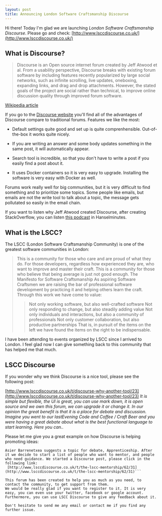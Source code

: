 ```yaml
---
layout: post
title: Announcing London Software Craftsmanship Discourse
---
```


Hi there!
Today I'm glad we are launching *London Software Craftsmanship Discourse*. Please go and check:
[http://www.lsccdiscourse.co.uk/](http://www.lsccdiscourse.co.uk/)

## What is Discourse?

> Discourse is an Open source internet forum created by Jeff Atwood et al. 
From a usability perspective, Discourse breaks with existing forum software by including features recently popularized 
by large social networks, such as infinite scrolling, live updates, oneboxing, expanding links, and drag and drop attachments.
However, the stated goals of the project are social rather than technical, to improve online discussion quality through improved forum software.

[Wikipedia article](https://en.wikipedia.org/wiki/Discourse_(software))

If you go to the [Discourse website](http://www.discourse.org/) you'll find all of the advantages of Discourse compare to traditional forums.
Features we like the most:

- Default settings quite good and set up is quite comprenhensible. Out-of-the-box it works quite nicely.

- If you are writing an answer and some body updates something in the same post, it will automatically appear.

- Search tool is incredible, so that you don't have to write a post if you easily find a post about it.

- It uses Docker containers so it is very easy to upgrade. Installing the software is very easy with Docker as well.

Forums work really well for big communities, but it is very difficult to find something and to prioritize some topics. Some people like emails, but emails are not the write tool to talk about a topic, the message gets pollutated so easily in the email chain.

If you want to listen why Jeff Atwood created Discourse, after creating StackOverflow, you can listen [this podcast](http://hanselminutes.com/406/discourse-and-the-art-of-discussion-with-jeff-atwood) in Hanselminutes.

## What is the LSCC?

The LSCC (London Software Craftsmanship Community) is one of the greatest software communities in London:

> This is a community for those who care and are proud of what they do. For those developers, regardless how experienced they are, who want to improve and master their craft.
This is a community for those who believe that being average is just not good enough.
The Manifesto for Software Craftsmanship
As aspiring Software Craftsmen we are raising the bar of professional software development by practicing it and helping others learn the craft. Through this work we have come to value:
>> Not only working software, but also well-crafted software
>> Not only responding to change, but also steadily adding value
>> Not only individuals and interactions, but also a community of professionals
>> Not only customer collaboration, but also productive partnerships
>> That is, in pursuit of the items on the left we have found the items on the right to be indispensable.

I have been attending to events organized by LSCC since I arrived to London. I feel glad now I can give something back to this community that has helped me that much. 

## LSCC Discourse

If you wonder why we think Discourse is a nice tool, please see the following post:

[http://www.lsccdiscourse.co.uk/t/discourse-why-another-tool/23](http://www.lsccdiscourse.co.uk/t/discourse-why-another-tool/23)
_It is simple but flexible, the UI is great, you can use mark down, it is open source and we own this forum, we can upgrade it or change it.
In our opinion the great benefit is that it is a place for debate and discussion. Imagine you went to our lastEvening Code and Coffee / Craft Beer and you were having a great debate about what is the best functional language to start learning. Here you can.._

Please let me give you a great example on how Discourse is helping promoting ideas:

```Round Table, 11th June
Asier Barrenetxea suggests a topic for debate, Apprenticeship. After it we decide to start a list of people who want to mentor, and people who need guidance. We started a Discourse post, please click in the following link:
 [http://www.lsccdiscourse.co.uk/t/the-lscc-mentorship/62/31](http://www.lsccdiscourse.co.uk/t/the-lscc-mentorship/62/31)```

This forum has been created to help you as much as you need, to contact the community, to get support from them. 
We would be really glad if you want to register to it. It is very easy, you can even use your twitter, facebook or google account.
Furthermore, you can use LSCC Discourse to give any feedback about it.

Don't hesitate to send me any email or contact me if you find any further issue.



